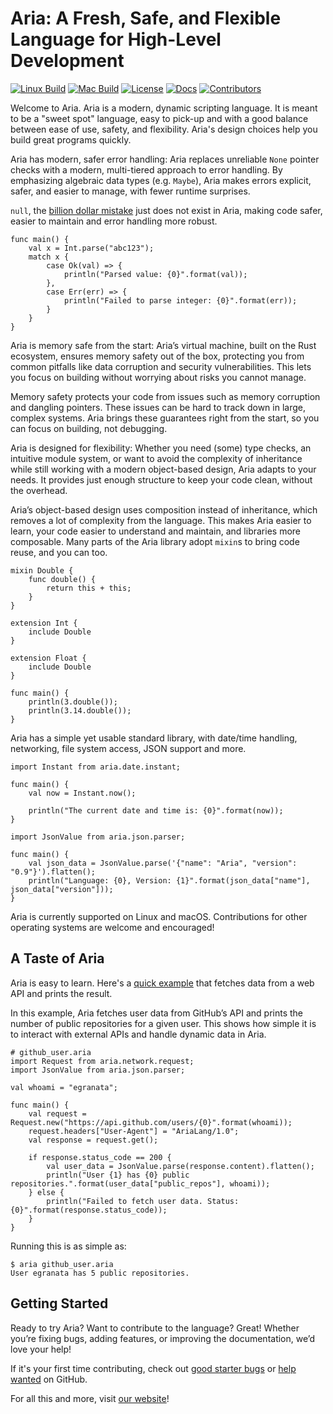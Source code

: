 # Aria: A Fresh, Safe, and Flexible Language for High-Level Development
[![Linux Build](https://github.com/egranata/aria/actions/workflows/linux_build_test.yml/badge.svg?branch=master)](https://github.com/egranata/aria/actions/workflows/linux_build_test.yml)
[![Mac Build](https://github.com/egranata/aria/actions/workflows/macos_build_test.yml/badge.svg?branch=master)](https://github.com/egranata/aria/actions/workflows/macos_build_test.yml)
[![License](https://img.shields.io/badge/License-Apache%202.0-blue.svg)](https://opensource.org/licenses/Apache-2.0)
[![Docs](https://img.shields.io/badge/Docs-Available-blue.svg)](https://egranata.github.io/aria/)
[![Contributors](https://img.shields.io/github/contributors/egranata/aria)](https://github.com/egranata/aria/graphs/contributors)

Welcome to Aria. Aria is a modern, dynamic scripting language. It is meant to be a "sweet spot" language, easy to pick-up and with a good balance between ease of use, safety, and flexibility. Aria's design choices help you build great programs quickly.

Aria has modern, safer error handling: Aria replaces unreliable `None` pointer checks with a modern, multi-tiered approach to error handling. By emphasizing algebraic data types (e.g. `Maybe`), Aria makes errors explicit, safer, and easier to manage, with fewer runtime surprises.

`null`, the [billion dollar mistake](https://softwareengineering.stackexchange.com/questions/413149/if-null-is-a-billion-dollar-mistake-what-is-the-solution-to-represent-a-non-ini) just does not exist in Aria, making code safer, easier to maintain and error handling more robust.

```aria
func main() {
    val x = Int.parse("abc123");
    match x {
        case Ok(val) => {
            println("Parsed value: {0}".format(val));
        },
        case Err(err) => {
            println("Failed to parse integer: {0}".format(err));
        }
    }
}
```

Aria is memory safe from the start: Aria’s virtual machine, built on the Rust ecosystem, ensures memory safety out of the box, protecting you from common pitfalls like data corruption and security vulnerabilities. This lets you focus on building without worrying about risks you cannot manage.

Memory safety protects your code from issues such as memory corruption and dangling pointers. These issues can be hard to track down in large, complex systems. Aria brings these guarantees right from the start, so you can focus on building, not debugging.

Aria is designed for flexibility: Whether you need (some) type checks, an intuitive module system, or want to avoid the complexity of inheritance while still working with a modern object-based design, Aria adapts to your needs. It provides just enough structure to keep your code clean, without the overhead.

Aria’s object-based design uses composition instead of inheritance, which removes a lot of complexity from the language. This makes Aria easier to learn, your code easier to understand and maintain, and libraries more composable. Many parts of the Aria library adopt `mixin`s to bring code reuse, and you can too.

```aria
mixin Double {
    func double() {
        return this + this;
    }
}

extension Int {
    include Double
}

extension Float {
    include Double
}

func main() {
    println(3.double());
    println(3.14.double());
}
```

Aria has a simple yet usable standard library, with date/time handling, networking, file system access, JSON support and more.

```aria
import Instant from aria.date.instant;

func main() {
    val now = Instant.now();

    println("The current date and time is: {0}".format(now));
}
```

```aria
import JsonValue from aria.json.parser;

func main() {
    val json_data = JsonValue.parse('{"name": "Aria", "version": "0.9"}').flatten();
    println("Language: {0}, Version: {1}".format(json_data["name"], json_data["version"]));
}
```

Aria is currently supported on Linux and macOS. Contributions for other operating systems are welcome and encouraged!

## A Taste of Aria

Aria is easy to learn. Here's a [quick example](https://github.com/egranata/aria/blob/master/examples/github_user.aria) that fetches data from a web API and prints the result.

In this example, Aria fetches user data from GitHub’s API and prints the number of public repositories for a given user. This shows how simple it is to interact with external APIs and handle dynamic data in Aria.

```aria
# github_user.aria
import Request from aria.network.request;
import JsonValue from aria.json.parser;

val whoami = "egranata";

func main() {
    val request = Request.new("https://api.github.com/users/{0}".format(whoami));
    request.headers["User-Agent"] = "AriaLang/1.0";
    val response = request.get();

    if response.status_code == 200 {
        val user_data = JsonValue.parse(response.content).flatten();
        println("User {1} has {0} public repositories.".format(user_data["public_repos"], whoami));
    } else {
        println("Failed to fetch user data. Status: {0}".format(response.status_code));
    }
}
```

Running this is as simple as:
```shell
$ aria github_user.aria
User egranata has 5 public repositories.
```

## Getting Started

Ready to try Aria? Want to contribute to the language? Great! Whether you’re fixing bugs, adding features, or improving the documentation, we’d love your help!

If it's your first time contributing, check out [good starter bugs](https://github.com/egranata/aria/issues?q=is%3Aissue%20state%3Aopen%20label%3A%22good%20first%20issue%22) or [help wanted](https://github.com/egranata/aria/issues?q=is%3Aissue%20state%3Aopen%20label%3A%22help%20wanted%22) on GitHub.

For all this and more, visit [our website](https://egranata.github.io/aria/)!
